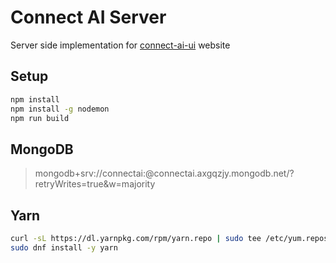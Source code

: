 # Connect AI Server

Server side implementation for [connect-ai-ui](https://github.com/connect-ai-org/connect-ai-ui) website

## Setup

``` bash
npm install
npm install -g nodemon
npm run build
```

## MongoDB

> mongodb+srv://connectai:<password>@connectai.axgqzjy.mongodb.net/?retryWrites=true&w=majority

## Yarn

``` bash
curl -sL https://dl.yarnpkg.com/rpm/yarn.repo | sudo tee /etc/yum.repos.d/yarn.repo
sudo dnf install -y yarn
```

